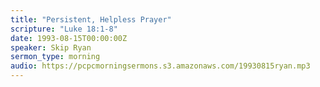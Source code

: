 ```yaml
---
title: "Persistent, Helpless Prayer"
scripture: "Luke 18:1-8"
date: 1993-08-15T00:00:00Z
speaker: Skip Ryan
sermon_type: morning
audio: https://pcpcmorningsermons.s3.amazonaws.com/19930815ryan.mp3 
---
```




